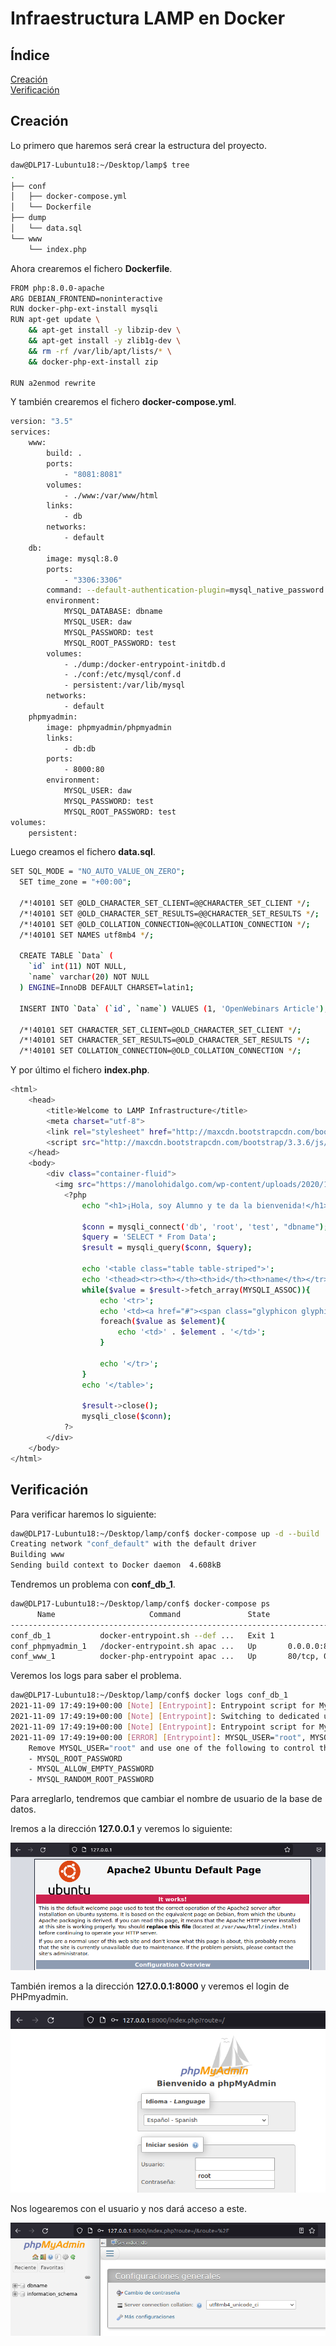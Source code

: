 # **Infraestructura LAMP en Docker**

## **Índice**
[Creación](#id1)<br>
[Verificación](#id2)

## **Creación**<a name = "id1"></a>
Lo primero que haremos será crear la estructura del proyecto.

```bash
daw@DLP17-Lubuntu18:~/Desktop/lamp$ tree
.
├── conf
│   ├── docker-compose.yml
│   └── Dockerfile
├── dump
│   └── data.sql
└── www
    └── index.php
```

Ahora crearemos el fichero **Dockerfile**.

```bash
FROM php:8.0.0-apache
ARG DEBIAN_FRONTEND=noninteractive
RUN docker-php-ext-install mysqli
RUN apt-get update \
    && apt-get install -y libzip-dev \
    && apt-get install -y zlib1g-dev \
    && rm -rf /var/lib/apt/lists/* \
    && docker-php-ext-install zip

RUN a2enmod rewrite
```

Y también crearemos el fichero **docker-compose.yml**.

```bash
version: "3.5"
services:
    www:
        build: .
        ports:
            - "8081:8081"
        volumes:
            - ./www:/var/www/html
        links:
            - db
        networks:
            - default
    db:
        image: mysql:8.0
        ports:
            - "3306:3306"
        command: --default-authentication-plugin=mysql_native_password
        environment:
            MYSQL_DATABASE: dbname
            MYSQL_USER: daw
            MYSQL_PASSWORD: test
            MYSQL_ROOT_PASSWORD: test
        volumes:
            - ./dump:/docker-entrypoint-initdb.d
            - ./conf:/etc/mysql/conf.d
            - persistent:/var/lib/mysql
        networks:
            - default
    phpmyadmin:
        image: phpmyadmin/phpmyadmin
        links:
            - db:db
        ports:
            - 8000:80
        environment:
            MYSQL_USER: daw
            MYSQL_PASSWORD: test
            MYSQL_ROOT_PASSWORD: test
volumes:
    persistent:
```

Luego creamos el fichero **data.sql**.

```bash
SET SQL_MODE = "NO_AUTO_VALUE_ON_ZERO";
  SET time_zone = "+00:00";

  /*!40101 SET @OLD_CHARACTER_SET_CLIENT=@@CHARACTER_SET_CLIENT */;
  /*!40101 SET @OLD_CHARACTER_SET_RESULTS=@@CHARACTER_SET_RESULTS */;
  /*!40101 SET @OLD_COLLATION_CONNECTION=@@COLLATION_CONNECTION */;
  /*!40101 SET NAMES utf8mb4 */;

  CREATE TABLE `Data` (
    `id` int(11) NOT NULL,
    `name` varchar(20) NOT NULL
  ) ENGINE=InnoDB DEFAULT CHARSET=latin1;

  INSERT INTO `Data` (`id`, `name`) VALUES (1, 'OpenWebinars Article'), (2, 'Crashell'), (3, 'Jerson Martinez'), (4, 'Antonio Moreno');

  /*!40101 SET CHARACTER_SET_CLIENT=@OLD_CHARACTER_SET_CLIENT */;
  /*!40101 SET CHARACTER_SET_RESULTS=@OLD_CHARACTER_SET_RESULTS */;
  /*!40101 SET COLLATION_CONNECTION=@OLD_COLLATION_CONNECTION */;
```

Y por último el fichero **index.php**.

```bash
<html>
    <head>
        <title>Welcome to LAMP Infrastructure</title>
        <meta charset="utf-8">
        <link rel="stylesheet" href="http://maxcdn.bootstrapcdn.com/bootstrap/3.3.6/css/bootstrap.min.css">
        <script src="http://maxcdn.bootstrapcdn.com/bootstrap/3.3.6/js/bootstrap.min.js"></script>
    </head>
    <body>
        <div class="container-fluid">
          <img src="https://manolohidalgo.com/wp-content/uploads/2020/10/fondo-despliegue2.jpg" alt="despliegues app web">
            <?php
                echo "<h1>¡Hola, soy Alumno y te da la bienvenida!</h1>";

                $conn = mysqli_connect('db', 'root', 'test', "dbname");
                $query = 'SELECT * From Data';
                $result = mysqli_query($conn, $query);

                echo '<table class="table table-striped">';
                echo '<thead><tr><th></th><th>id</th><th>name</th></tr></thead>';
                while($value = $result->fetch_array(MYSQLI_ASSOC)){
                    echo '<tr>';
                    echo '<td><a href="#"><span class="glyphicon glyphicon-search"></span></a></td>';
                    foreach($value as $element){
                        echo '<td>' . $element . '</td>';
                    }

                    echo '</tr>';
                }
                echo '</table>';

                $result->close();
                mysqli_close($conn);
            ?>
        </div>
    </body>
</html>
```

## **Verificación**<a name = "id2"></a>
Para verificar haremos lo siguiente:

```bash
daw@DLP17-Lubuntu18:~/Desktop/lamp/conf$ docker-compose up -d --build
Creating network "conf_default" with the default driver
Building www
Sending build context to Docker daemon  4.608kB
```

Tendremos un problema con **conf_db_1**.

```bash
daw@DLP17-Lubuntu18:~/Desktop/lamp/conf$ docker-compose ps
      Name                     Command               State                         Ports                      
--------------------------------------------------------------------------------------------------------------
conf_db_1           docker-entrypoint.sh --def ...   Exit 1                                                   
conf_phpmyadmin_1   /docker-entrypoint.sh apac ...   Up       0.0.0.0:8000->80/tcp,:::8000->80/tcp            
conf_www_1          docker-php-entrypoint apac ...   Up       80/tcp, 0.0.0.0:8081->8081/tcp,:::8081->8081/tcp
```

Veremos los logs para saber el problema.

```bash
daw@DLP17-Lubuntu18:~/Desktop/lamp/conf$ docker logs conf_db_1 
2021-11-09 17:49:19+00:00 [Note] [Entrypoint]: Entrypoint script for MySQL Server 8.0.27-1debian10 started.
2021-11-09 17:49:19+00:00 [Note] [Entrypoint]: Switching to dedicated user 'mysql'
2021-11-09 17:49:19+00:00 [Note] [Entrypoint]: Entrypoint script for MySQL Server 8.0.27-1debian10 started.
2021-11-09 17:49:19+00:00 [ERROR] [Entrypoint]: MYSQL_USER="root", MYSQL_USER and MYSQL_PASSWORD are for configuring a regular user and cannot be used for the root user
    Remove MYSQL_USER="root" and use one of the following to control the root user password:
    - MYSQL_ROOT_PASSWORD
    - MYSQL_ALLOW_EMPTY_PASSWORD
    - MYSQL_RANDOM_ROOT_PASSWORD
```

Para arreglarlo, tendremos que cambiar el nombre de usuario de la base de datos.

Iremos a la dirección **127.0.0.1** y veremos lo siguiente:

![Pagina Apache2](img/docker-lamp/8.png)

También iremos a la dirección **127.0.0.1:8000** y veremos el login de PHPmyadmin.

![Pagina PHPmyadmin](img/docker-lamp/9.png)

Nos logearemos con el usuario y nos dará acceso a este.

![Pagina PHPmyadmin acceso](img/docker-lamp/10.png)